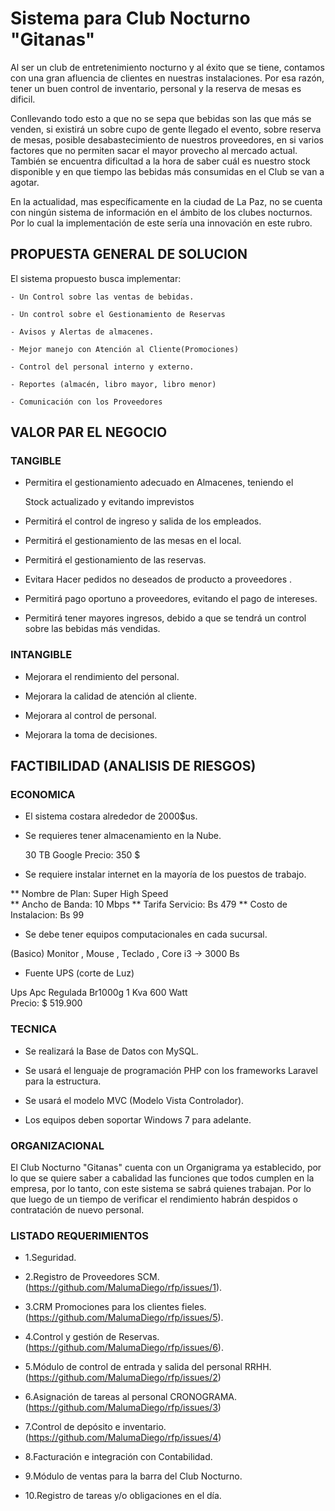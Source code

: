 # Sistema para Club Nocturno "Gitanas"

 Al ser un club de entretenimiento nocturno y al éxito que se tiene, contamos con una gran afluencia de clientes en nuestras instalaciones. Por esa razón, tener un buen control de inventario, personal y la reserva de mesas es dificil.

 Conllevando todo esto a que no se sepa que bebidas son las que más se venden, si existirá un sobre cupo de gente llegado el evento, sobre reserva de mesas, posible desabastecimiento de nuestros proveedores, en si varios factores que no permiten sacar el mayor provecho al mercado actual. También se encuentra dificultad a la hora de saber cuál es nuestro stock disponible y en que tiempo las bebidas más consumidas en el Club se van a agotar.

 En la actualidad, mas específicamente en la ciudad de La Paz, no se cuenta con ningún sistema de información en el ámbito de los clubes nocturnos. Por lo cual la implementación de este sería una innovación en este rubro.


## PROPUESTA GENERAL DE SOLUCION

El sistema propuesto busca implementar:

	- Un Control sobre las ventas de bebidas.

	- Un control sobre el Gestionamiento de Reservas 

	- Avisos y Alertas de almacenes.

	- Mejor manejo con Atención al Cliente(Promociones) 

	- Control del personal interno y externo.
	
	- Reportes (almacén, libro mayor, libro menor)
	
	- Comunicación con los Proveedores
	
## VALOR PAR EL NEGOCIO

### TANGIBLE

 - Permitira el gestionamiento adecuado en Almacenes, teniendo el    

   Stock actualizado y evitando imprevistos 

 - Permitirá el control de ingreso y salida de los empleados.

 - Permitirá el gestionamiento de las mesas en el local.

 - Permitirá el gestionamiento de las reservas.

 - Evitara Hacer pedidos no deseados de producto a proveedores .

 - Permitirá pago oportuno a proveedores, evitando el pago de    intereses.

 - Permitirá tener mayores ingresos, debido a que se tendrá un control sobre las bebidas más vendidas.
 
### INTANGIBLE

 - Mejorara el rendimiento del personal.

 - Mejorara la calidad de atención al cliente.
 
 - Mejorara al control de personal.
 
 - Mejorara la toma de decisiones.


## FACTIBILIDAD (ANALISIS DE RIESGOS)

### ECONOMICA

 - El sistema costara alrededor de 2000$us.

 - Se requieres tener almacenamiento en la Nube. 

    30 TB Google
    Precio: 350 $

 - Se requiere instalar internet en la mayoría de los puestos de trabajo.

** Nombre de Plan: Super High Speed  
** Ancho de Banda: 10 Mbps 
** Tarifa Servicio: Bs 479 
** Costo de Instalacion: Bs 99
     

 - Se debe tener equipos computacionales en cada sucursal.

 (Basico)  Monitor , Mouse , Teclado , Core i3  -> 3000 Bs 

- Fuente UPS (corte de Luz)

Ups Apc Regulada Br1000g 1 Kva 600 Watt  
Precio: $ 519.900
 


### TECNICA

 - Se realizará la Base de Datos con MySQL.

 - Se usará el lenguaje de programación PHP con los frameworks Laravel para la estructura.

 - Se usará el modelo MVC (Modelo Vista Controlador).

 - Los equipos deben soportar Windows 7 para adelante. 


### ORGANIZACIONAL

 El Club Nocturno "Gitanas" cuenta con un Organigrama ya establecido, por lo que se quiere saber a cabalidad las funciones que todos cumplen en la empresa, por lo tanto, con este sistema se sabrá quienes trabajan. Por lo que luego de un tiempo de verificar el rendimiento habrán despidos o contratación de nuevo personal.
  
 
### LISTADO REQUERIMIENTOS

- 1.Seguridad.

- 2.Registro de Proveedores SCM.
  (https://github.com/MalumaDiego/rfp/issues/1).

- 3.CRM Promociones para los clientes fieles.
  (https://github.com/MalumaDiego/rfp/issues/5).

- 4.Control y gestión de Reservas.
  (https://github.com/MalumaDiego/rfp/issues/6).

- 5.Módulo de control de entrada y salida del personal RRHH.
  (https://github.com/MalumaDiego/rfp/issues/2)

- 6.Asignación de tareas al personal CRONOGRAMA.
  (https://github.com/MalumaDiego/rfp/issues/3)

- 7.Control de depósito e inventario.
  (https://github.com/MalumaDiego/rfp/issues/4)

- 8.Facturación e integración con Contabilidad.

- 9.Módulo de ventas para la barra del Club Nocturno.

- 10.Registro de tareas y/o obligaciones en el día.


